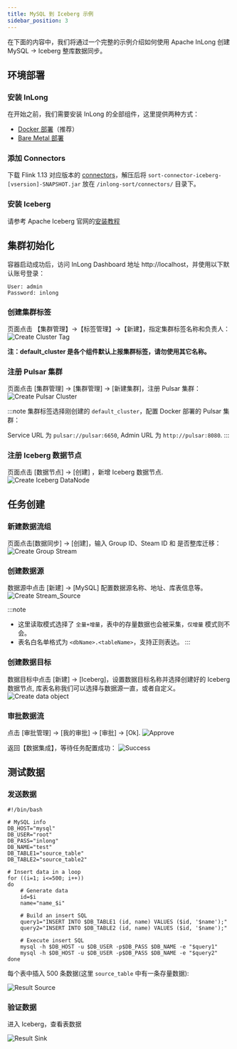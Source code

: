```yaml
---
title: MySQL 到 Iceberg 示例
sidebar_position: 3
---
```


在下面的内容中，我们将通过一个完整的示例介绍如何使用 Apache InLong 创建 MySQL -> Iceberg 整库数据同步。

## 环境部署
### 安装 InLong

在开始之前，我们需要安装 InLong 的全部组件，这里提供两种方式：
- [Docker 部署](deployment/docker.md)（推荐）
- [Bare Metal 部署](deployment/bare_metal.md)

### 添加 Connectors
下载 Flink 1.13 对应版本的 [connectors](https://inlong.apache.org/zh-CN/downloads)，解压后将 `sort-connector-iceberg-[vsersion]-SNAPSHOT.jar` 放在 `/inlong-sort/connectors/` 目录下。

### 安装 Iceberg
请参考 Apache Iceberg 官网的[安装教程](https://iceberg.apache.org/hive-quickstart)

## 集群初始化
容器启动成功后，访问 InLong Dashboard 地址 http://localhost，并使用以下默认账号登录：
```
User: admin
Password: inlong
```

### 创建集群标签
页面点击 【集群管理】->【标签管理】->【新建】，指定集群标签名称和负责人：
![Create Cluster Tag](img/mysql_iceberg/create_cluster_tag.png)

**注：default_cluster 是各个组件默认上报集群标签，请勿使用其它名称。**

### 注册 Pulsar 集群
页面点击 [集群管理] -> [集群管理] -> [新建集群]，注册 Pulsar 集群：
![Create Pulsar Cluster](img/mysql_iceberg/create_pulsar_cluster.png)

:::note
集群标签选择刚创建的 `default_cluster`，配置 Docker 部署的 Pulsar 集群：

Service URL 为 `pulsar://pulsar:6650`, Admin URL 为 `http://pulsar:8080`.
:::

### 注册 Iceberg 数据节点
页面点击 [数据节点] -> [创建] ，新增 Iceberg 数据节点.
![Create Iceberg DataNode](img/mysql_iceberg/create_iceberg_datanode.png)

## 任务创建
### 新建数据流组
页面点击[数据同步] → [创建]，输入 Group ID、Steam ID 和 是否整库迁移：
![Create Group Stream](img/mysql_iceberg/create_group_stream.png)

### 创建数据源
数据源中点击 [新建] → [MySQL] 配置数据源名称、地址、库表信息等。
![Create Stream_Source](img/mysql_iceberg/create_stream_source.png)

:::note
- 这里读取模式选择了 `全量+增量`，表中的存量数据也会被采集，`仅增量` 模式则不会。
- 表名白名单格式为 `<dbName>.<tableName>`，支持正则表达。
:::

### 创建数据目标
数据目标中点击 [新建] → [Iceberg]，设置数据目标名称并选择创建好的 Iceberg 数据节点,
库表名称我们可以选择与数据源一直，或者自定义。
![Create data object](img/mysql_iceberg/create_stream_sink.png)

### 审批数据流
点击 [审批管理] -> [我的审批] -> [审批] -> [Ok].
![Approve](img/mysql_iceberg/approval.png)

返回【数据集成】，等待任务配置成功：
![Success](img/mysql_iceberg/success.png)

## 测试数据
### 发送数据
```
#!/bin/bash

# MySQL info
DB_HOST="mysql"
DB_USER="root"
DB_PASS="inlong"
DB_NAME="test"
DB_TABLE1="source_table"
DB_TABLE2="source_table2"

# Insert data in a loop
for ((i=1; i<=500; i++))
do
    # Generate data
    id=$i
    name="name_$i"

    # Build an insert SQL
    query1="INSERT INTO $DB_TABLE1 (id, name) VALUES ($id, '$name');"
    query2="INSERT INTO $DB_TABLE2 (id, name) VALUES ($id, '$name');"

    # Execute insert SQL
    mysql -h $DB_HOST -u $DB_USER -p$DB_PASS $DB_NAME -e "$query1"
    mysql -h $DB_HOST -u $DB_USER -p$DB_PASS $DB_NAME -e "$query2"
done
```

每个表中插入 500 条数据(这里 `source_table` 中有一条存量数据):

![Result Source](img/mysql_iceberg/result_mysql.png)

### 验证数据
进入 Iceberg，查看表数据

![Result Sink](img/mysql_iceberg/result_iceberg.png)